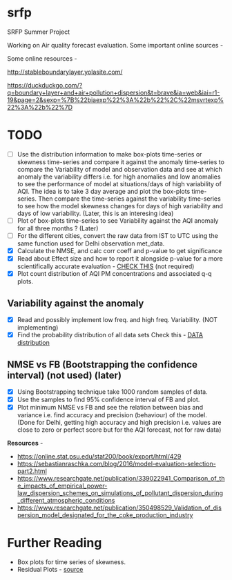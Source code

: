 # srfp

SRFP Summer Project

Working on Air quality forecast evaluation. Some important online sources -

Some online resources -

http://stableboundarylayer.yolasite.com/

https://duckduckgo.com/?q=boundary+layer+and+air+pollution+dispersion&t=brave&ia=web&iai=r1-19&page=2&sexp=%7B%22biaexp%22%3A%22b%22%2C%22msvrtexp%22%3A%22b%22%7D

# TODO

- [ ] Use the distribution information to make box-plots time-series or skewness time-series and compare it against the anomaly time-series to compare the Variability of model and observation data and see at which anomaly the variability differs i.e. for high anomalies and low anomalies to see the performance of model at situations/days of high variability of AQI. The idea is to take 3 day average and plot the box-plots time-series. Then compare the time-series against the variability time-series to see how the model skewness changes for days of high variability and days of low variability. (Later, this is an interesing idea)
- [ ] Plot of box-plots time-series to see Variability against the AQI anomaly for all three months ? (Later)
- [ ] For the different cities, convert the raw data from IST to UTC using the same function used for Delhi observation met_data.
- [x] Calculate the NMSE, and calc corr coeff and p-value to get significance
- [x] Read about Effect size and how to report it alongside p-value for a more scientifically accurate evaluation - [CHECK THIS](https://www.simplypsychology.org/effect-size.html) (not required)
- [x] Plot count distribution of AQI PM concentrations and associated q-q plots.

## Variability against the anomaly
- [x] Read and possibly implement low freq. and high freq. Variability. (NOT implementing)
- [x] Find the probability distribution of all data sets Check this - [DATA distribution](https://towardsdatascience.com/identify-your-datas-distribution-d76062fc0802)

## NMSE vs FB (Bootstrapping the confidence interval) (not used) (later)

- [x] Using Bootstrapping technique take 1000 random samples of data.
- [x] Use the samples to find 95% confidence interval of FB and plot.
- [x] Plot minimum NMSE vs FB and see the relation between bias and variance i.e. find accuracy and precision (behaviour) of the model. (Done for Delhi, getting high accuracy and high precision i.e. values are close to zero or perfect score but for the AQI forecast, not for raw data)

**Resources** -

- https://online.stat.psu.edu/stat200/book/export/html/429
- https://sebastianraschka.com/blog/2016/model-evaluation-selection-part2.html
- https://www.researchgate.net/publication/339022941_Comparison_of_the_impacts_of_empirical_power-law_dispersion_schemes_on_simulations_of_pollutant_dispersion_during_different_atmospheric_conditions
- https://www.researchgate.net/publication/350498529_Validation_of_dispersion_model_designated_for_the_coke_production_industry

# Further Reading

- Box plots for time series of skewness.
- Residual Plots - [source](https://github.com/adisen99/srfp)
